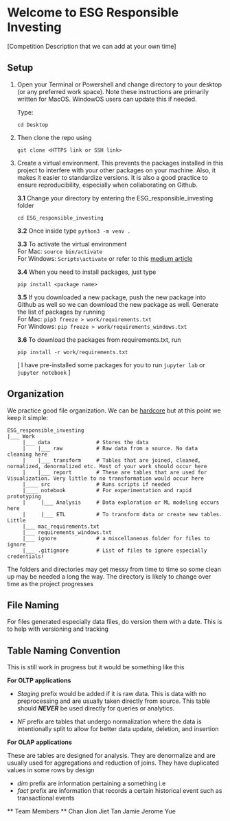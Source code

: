 # Welcome to ESG Responsible Investing

[Competition Description that we can add at your own time]

## Setup
1. Open your Terminal or Powershell and change directory to your desktop (or any preferred work space). Note these instructions are primarily written for MacOS. WindowOS users can update this if needed.

    Type:

    ```cd Desktop```

2. Then clone the repo using 

    ```git clone <HTTPS link or SSH link>```

3. Create a virtual environment. This prevents the packages installed in this project to interfere with your other packages on your machine. Also, it makes it easier to standardize versions. It is also a good practice to ensure reproducibility, especially when collaborating on Github. 

    **3.1** Change your directory by entering the ESG_responsible_investing folder
    
    ```cd ESG_responsible_investing```

    **3.2** Once inside type ```python3 -m venv .```

    **3.3** To activate the virtual environment <br>
    For Mac: ```source bin/activate```<br>
    For Windows: ```Scripts\activate``` or refer to this [medium article](https://towardsdatascience.com/getting-started-with-python-virtual-environments-252a6bd2240)

    **3.4** When you need to install packages, just type 
    
    ```pip install <package name>```

    **3.5** If you downloaded a new package, push the new package into Github as well so we can download the new package as well. Generate the list of packages by running <br>
    For Mac: ```pip3 freeze > work/requirements.txt```<br>
    For Windows: ```pip freeze > work/requirements_windows.txt``` 

    **3.6** To download the packages from requirements.txt, run 
    
    ```pip install -r work/requirements.txt```

    [ I have pre-installed some packages for you to run ```jupyter lab``` or ```jupyter notebook``` ]

## Organization

We practice good file organization. We can be [hardcore](https://www.kdnuggets.com/2018/07/cookiecutter-data-science-organize-data-project.html) but at this point we keep it simple:

```
ESG_responsible_investing
|___ Work
     |___ data               # Stores the data
     |    |___ raw           # Raw data from a source. No data cleaning here
     |    |___ transform     # Tables that are joined, cleaned, normalized, denormalized etc. Most of your work should occur here
     |    |___ report        # These are tables that are used for Visualization. Very little to no transformation would occur here
     |____ src               # Runs scripts if needed
     |____ notebook          # For experimentation and rapid prototyping
     |     |___ Analysis     # Data exploration or ML modeling occurs here
     |     |___ ETL          # To transform data or create new tables. Little
     |___ mac_requirements.txt
     |___ requirements_windows.txt
     |___ ignore             # a miscellaneous folder for files to ignore
     |___ .gitignore         # List of files to ignore especially credentials!
```
The folders and directories may get messy from time to time so some clean up may be needed a long the way. The directory is likely to change over time as the project progresses

## File Naming

For files generated especially data files, do version them with a date. This is to help with versioning and tracking

## Table Naming Convention
This is still work in progress but it would be something like this

**For OLTP applications**
* *Staging* prefix would be added if it is raw data. This is data with no preprocessing and are usually taken directly from source. This table should ***NEVER*** be used directly for queries or analytics.

* *NF* prefix are tables that undergo normalization where the data is intentionally split to allow for better data update, deletion, and insertion

**For OLAP applications**

These are tables are designed for analysis. They are denormalize and are usually used for aggregations and reduction of joins. They have duplicated values in some rows by design

* *dim* prefix are information pertaining a something i.e 
* *fact* prefix are information that records a certain historical event such as transactional events

** Team Members **
Chan Jion Jiet
Tan Jamie
Jerome Yue